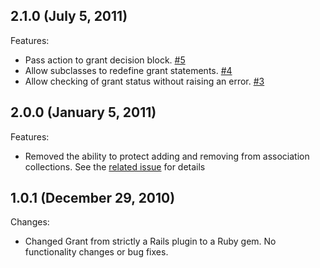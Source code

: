 ## 2.1.0 (July 5, 2011)

Features:
  - Pass action to grant decision block. [#5](https://github.com/nearinfinity/grant/issues/5)
  - Allow subclasses to redefine grant statements. [#4](https://github.com/nearinfinity/grant/issues/4)
  - Allow checking of grant status without raising an error. [#3](https://github.com/nearinfinity/grant/issues/3)

## 2.0.0 (January 5, 2011)

Features:

  - Removed the ability to protect adding and removing from association collections. See the [related issue](https://github.com/nearinfinity/grant/issues#issue/1) for details

## 1.0.1 (December 29, 2010)

Changes:

  - Changed Grant from strictly a Rails plugin to a Ruby gem. No functionality changes or bug fixes.
